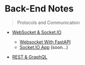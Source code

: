 # Back-End Notes 

> Protocols and Communication

- [WebSocket & Socket.IO](/web-comunications/websocket.md)

  - [Websocket With FastAPI](projects/fastapi-socket/)
  - [Socket.IO App](projects/socketapp/) (soon...)

- [REST & GraphQL](/web-comunications/rest-graphql.md)




 